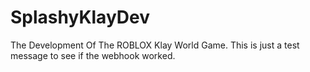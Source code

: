 # SplashyKlayDev
The Development Of The ROBLOX Klay World Game.
This is just a test message to see if the webhook worked.
